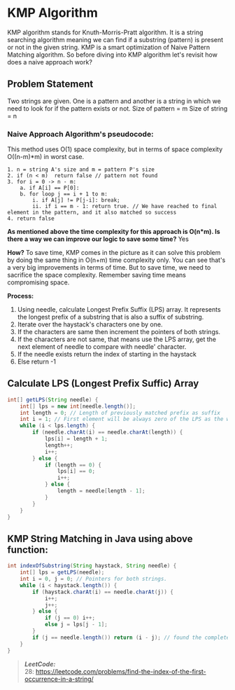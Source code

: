 # KMP Algorithm
KMP algorithm stands for Knuth-Morris-Pratt algorithm. It is a string searching algorithm meaning we can find if a substring (pattern) is present or not in the given string.
KMP is a smart optimization of Naive Pattern Matching algorithm. So before diving into KMP algorithm let's revisit how does a naive approach work?

## Problem Statement
Two strings are given. One is  a pattern and another is a string in which we need to look for if the pattern exists or not.
Size of pattern = m
Size of string = n

### Naive Approach Algorithm's pseudocode:
This method uses O(1) space complexity, but in terms of space complexity O((n-m)*m) in worst case.

```
1. n = string A's size and m = pattern P's size
2. if (n < m)  return false // pattern not found
3. for i = 0 -> n - m:
    a. if A[i] == P[0]:
    b. for loop j == i + 1 to m:
        i. if A[j] != P[j-i]: break;
        ii. if i == m - 1: return true. // We have reached to final element in the pattern, and it also matched so success
4. return false
```

**As mentioned above the time complexity for this approach is O(n*m). Is there a way we can improve our logic to save some time?**
Yes

**How?**
To save time, KMP comes in the picture as it can solve this problem by doing the same thing in O(n+m) time complexity only. You can see that's a very big improvements in terms of time.
But to save time, we need to sacrifice the space complexity. Remember saving time means compromising space.

**Process:**

1. Using needle, calculate Longest Prefix Suffix (LPS) array. It represents the longest prefix of a substring that is also a suffix of substring.
2. Iterate over the haystack's characters one by one.
3. If the characters are same then increment the pointers of both strings.
4. If the characters are not same, that means use the LPS array, get the next element of needle to compare with needle' character.
5. If the needle exists return the index of starting in the haystack
6. Else return -1

## Calculate LPS (Longest Prefix Suffic) Array

```java
int[] getLPS(String needle) {
    int[] lps = new int[needle.length()];
    int length = 0; // Length of previously matched prefix as suffix
    int i = 1; // First element will be always zero of the LPS as the whole string cannot be considered as prefix or suffix of the string. So first element will be zero.
    while (i < lps.length) {
        if (needle.charAt(i) == needle.charAt(length)) {
            lps[i] = length + 1;
            length++;
            i++;
        } else {
            if (length == 0) {
                lps[i] == 0;
                i++;
            } else {
                length = needle[length - 1];
            }
        }
    }
}
```

## KMP String Matching in Java using above function:

```java
int indexOfSubstring(String haystack, String needle) {
    int[] lps = getLPS(needle);
    int i = 0, j = 0; // Pointers for both strings.
    while (i < haystack.length()) {
        if (haystack.charAt(i) == needle.charAt(j)) {
            i++;
            j++;
        } else {
            if (j == 0) i++;
            else j = lps[j - 1];
        }
        if (j == needle.length()) return (i - j); // found the complete match of needle in the haystack.
    }
}
```

> **_LeetCode:_**\
> 28: https://leetcode.com/problems/find-the-index-of-the-first-occurrence-in-a-string/